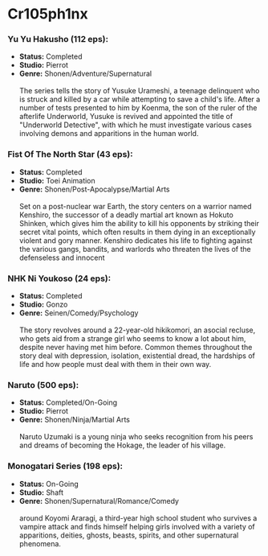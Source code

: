 # Cr105ph1nx

### Yu Yu Hakusho (112 eps):  
* **Status:** Completed<br/> 
* **Studio:** Pierrot <br/>
* **Genre:** Shonen/Adventure/Supernatural <br/><br/> 
The series tells the story of Yusuke Urameshi, a teenage delinquent who is struck and killed by a car while attempting to save a child's life. After a number of tests presented to 
him by Koenma, the son of the ruler of the afterlife Underworld, Yusuke is revived and appointed the title of "Underworld Detective", with which he must investigate various 
cases involving demons and apparitions in the human world. 

### Fist Of The North Star (43 eps):  
* **Status:** Completed<br/> 
* **Studio:** Toei Animation <br/>
* **Genre:** Shonen/Post-Apocalypse/Martial Arts <br/><br/> 
Set on a post-nuclear war Earth, the story centers on a warrior named Kenshiro, the successor of a deadly martial art known as Hokuto Shinken, which gives him the ability to kill 
his opponents by striking their secret vital points, which often results in them dying in an exceptionally violent and gory manner. Kenshiro dedicates his life to fighting against 
the various gangs, bandits, and warlords who threaten the lives of the defenseless and innocent

### NHK Ni Youkoso (24 eps):  
* **Status:** Completed<br/> 
* **Studio:** Gonzo <br/>
* **Genre:** Seinen/Comedy/Psychology <br/><br/> 
The story revolves around a 22-year-old hikikomori, an asocial recluse, who gets aid from a strange girl who seems to know a lot about him, despite never having met him before. 
Common themes throughout the story deal with depression, isolation, existential dread, the hardships of life and how people must deal with them in their own way.

### Naruto (500 eps):  
* **Status:** Completed/On-Going<br/> 
* **Studio:** Pierrot <br/>
* **Genre:** Shonen/Ninja/Martial Arts <br/><br/> 
Naruto Uzumaki is a young ninja who seeks recognition from his peers and dreams of becoming the Hokage, the leader of his village.

### Monogatari Series (198 eps):  
* **Status:** On-Going<br/> 
* **Studio:** Shaft <br/>
* **Genre:** Shonen/Supernatural/Romance/Comedy <br/><br/> 
around Koyomi Araragi, a third-year high school student who survives a vampire attack and finds himself helping girls involved with a variety of apparitions, deities, ghosts, 
beasts, spirits, and other supernatural phenomena. 
